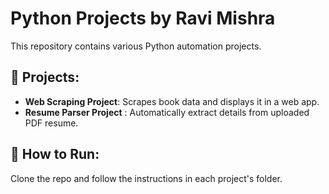 # Python Projects by Ravi Mishra  
This repository contains various Python automation projects.

## 📌 Projects:
- **Web Scraping Project**: Scrapes book data and displays it in a web app.
- **Resume Parser Project** : Automatically extract details from uploaded PDF resume.

## 🔧 How to Run:
Clone the repo and follow the instructions in each project's folder.
